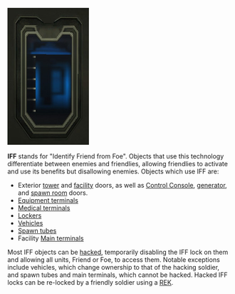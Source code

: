 ![](../images/IFF_small.jpg "IFF_small.jpg")

**IFF** stands for "Identify Friend from Foe". Objects that use this technology
differentiate between enemies and friendlies, allowing friendlies to activate
and use its benefits but disallowing enemies. Objects which use IFF are:

- Exterior [tower](../locations/Towers.md) and [facility](../locations/Facilities.md) doors, as well as
  [Control Console](../locations/Control_Console.md),
  [generator](../items/Generator.md), and [spawn room](../locations/Spawn_Room.md) doors.
- [Equipment terminals](../items/Equipment_Terminal.md)
- [Medical terminals](../items/Medical_Terminal.md)
- [Lockers](../items/Lockers.md)
- [Vehicles](../vehicles/Vehicle.md)
- [Spawn tubes](../items/Respawn_Tube.md)
- Facility [Main terminals](../items/Main_Terminal.md)

Most IFF objects can be [hacked](Hack.md), temporarily disabling the IFF lock on
them and allowing all units, Friend or Foe, to access them. Notable exceptions
include vehicles, which change ownership to that of the hacking soldier, and
spawn tubes and main terminals, which cannot be hacked. Hacked IFF locks can be
re-locked by a friendly soldier using a
[REK](../weapons/Remote_Electronics_Kit.md).

<!--[category:Terminology](category:Terminology.md)-->
